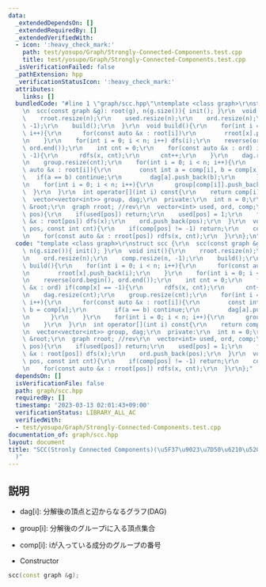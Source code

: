 ```yaml
---
data:
  _extendedDependsOn: []
  _extendedRequiredBy: []
  _extendedVerifiedWith:
  - icon: ':heavy_check_mark:'
    path: test/yosupo/Graph/Strongly-Connected-Components.test.cpp
    title: test/yosupo/Graph/Strongly-Connected-Components.test.cpp
  _isVerificationFailed: false
  _pathExtension: hpp
  _verificationStatusIcon: ':heavy_check_mark:'
  attributes:
    links: []
  bundledCode: "#line 1 \"graph/scc.hpp\"\ntemplate <class graph>\r\nstruct scc {\r\
    \n  scc(const graph &g): root(g), n(g.size()){ init(); }\r\n  void init(){\r\n\
    \    rroot.resize(n);\r\n    used.resize(n);\r\n    ord.resize(n);\r\n    comp.resize(n,\
    \ -1);\r\n    build();\r\n  }\r\n  void build(){\r\n    for(int i = 0; i < n;\
    \ i++){\r\n      for(const auto &x : root[i])\r\n        rroot[x].push_back(i);\r\
    \n    }\r\n    for(int i = 0; i < n; i++) dfs(i);\r\n    reverse(ord.begin(),\
    \ ord.end());\r\n    int cnt = 0;\r\n    for(const auto &x : ord) if(comp[x] ==\
    \ -1){\r\n      rdfs(x, cnt);\r\n      cnt++;\r\n    }\r\n    dag.resize(cnt);\r\
    \n    group.resize(cnt);\r\n    for(int i = 0; i < n; i++){\r\n      for(const\
    \ auto &x : root[i]){\r\n        const int a = comp[i], b = comp[x];\r\n     \
    \   if(a == b) continue;\r\n        dag[a].push_back(b);\r\n      }\r\n    }\r\
    \n    for(int i = 0; i < n; i++){\r\n      group[comp[i]].push_back(i);\r\n  \
    \  }\r\n  }\r\n  int operator[](int i) const{\r\n    return comp[i];\r\n  }\r\n\
    \  vector<vector<int>> group, dag;\r\n  private:\r\n  int n = 0;\r\n  const graph\
    \ &root;\r\n  graph rroot; //rev\r\n  vector<int> used, ord, comp;\r\n  void dfs(int\
    \ pos){\r\n    if(used[pos]) return;\r\n    used[pos] = 1;\r\n    for(const auto\
    \ &x : root[pos]) dfs(x);\r\n    ord.push_back(pos);\r\n  }\r\n  void rdfs(int\
    \ pos, const int cnt){\r\n    if(comp[pos] != -1) return;\r\n    comp[pos] = cnt;\r\
    \n    for(const auto &x : rroot[pos]) rdfs(x, cnt);\r\n  }\r\n};\n"
  code: "template <class graph>\r\nstruct scc {\r\n  scc(const graph &g): root(g),\
    \ n(g.size()){ init(); }\r\n  void init(){\r\n    rroot.resize(n);\r\n    used.resize(n);\r\
    \n    ord.resize(n);\r\n    comp.resize(n, -1);\r\n    build();\r\n  }\r\n  void\
    \ build(){\r\n    for(int i = 0; i < n; i++){\r\n      for(const auto &x : root[i])\r\
    \n        rroot[x].push_back(i);\r\n    }\r\n    for(int i = 0; i < n; i++) dfs(i);\r\
    \n    reverse(ord.begin(), ord.end());\r\n    int cnt = 0;\r\n    for(const auto\
    \ &x : ord) if(comp[x] == -1){\r\n      rdfs(x, cnt);\r\n      cnt++;\r\n    }\r\
    \n    dag.resize(cnt);\r\n    group.resize(cnt);\r\n    for(int i = 0; i < n;\
    \ i++){\r\n      for(const auto &x : root[i]){\r\n        const int a = comp[i],\
    \ b = comp[x];\r\n        if(a == b) continue;\r\n        dag[a].push_back(b);\r\
    \n      }\r\n    }\r\n    for(int i = 0; i < n; i++){\r\n      group[comp[i]].push_back(i);\r\
    \n    }\r\n  }\r\n  int operator[](int i) const{\r\n    return comp[i];\r\n  }\r\
    \n  vector<vector<int>> group, dag;\r\n  private:\r\n  int n = 0;\r\n  const graph\
    \ &root;\r\n  graph rroot; //rev\r\n  vector<int> used, ord, comp;\r\n  void dfs(int\
    \ pos){\r\n    if(used[pos]) return;\r\n    used[pos] = 1;\r\n    for(const auto\
    \ &x : root[pos]) dfs(x);\r\n    ord.push_back(pos);\r\n  }\r\n  void rdfs(int\
    \ pos, const int cnt){\r\n    if(comp[pos] != -1) return;\r\n    comp[pos] = cnt;\r\
    \n    for(const auto &x : rroot[pos]) rdfs(x, cnt);\r\n  }\r\n};"
  dependsOn: []
  isVerificationFile: false
  path: graph/scc.hpp
  requiredBy: []
  timestamp: '2023-03-13 02:01:43+09:00'
  verificationStatus: LIBRARY_ALL_AC
  verifiedWith:
  - test/yosupo/Graph/Strongly-Connected-Components.test.cpp
documentation_of: graph/scc.hpp
layout: document
title: "SCC(Stronly Connected Components)(\u5F37\u9023\u7D50\u6210\u5206\u5206\u89E3\
  )"
---
```


## 説明

- dag[i]: 分解後の頂点と辺からなるグラフ(DAG)
- group[i]: 分解後のグループiに入る頂点集合
- comp[i]: iが入っている成分のグループの番号

- Constructor
```cpp
scc(const graph &g);
```
